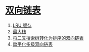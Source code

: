 
# [双向链表](https://leetcode-cn.com/tag/doubly-linked-list)

1. [LRU 缓存](../solutions/lru-cache/README.md)
2. [最大栈](../solutions/max-stack/README.md)
3. [将二叉搜索树转化为排序的双向链表](../solutions/convert-binary-search-tree-to-sorted-doubly-linked-list/README.md)
4. [扁平化多级双向链表](../solutions/flatten-a-multilevel-doubly-linked-list/README.md)


